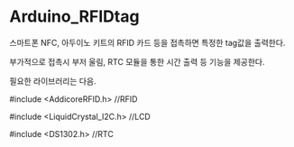 # Arduino_RFIDtag
스마트폰 NFC, 아두이노 키트의 RFID 카드 등을 접촉하면 특정한 tag값을 출력한다.

부가적으로 접촉시 부저 울림, RTC 모듈을 통한 시간 출력 등 기능을 제공한다.


필요한 라이브러리는 다음.


#include <AddicoreRFID.h> //RFID


#include <LiquidCrystal_I2C.h> //LCD


#include <DS1302.h> //RTC


